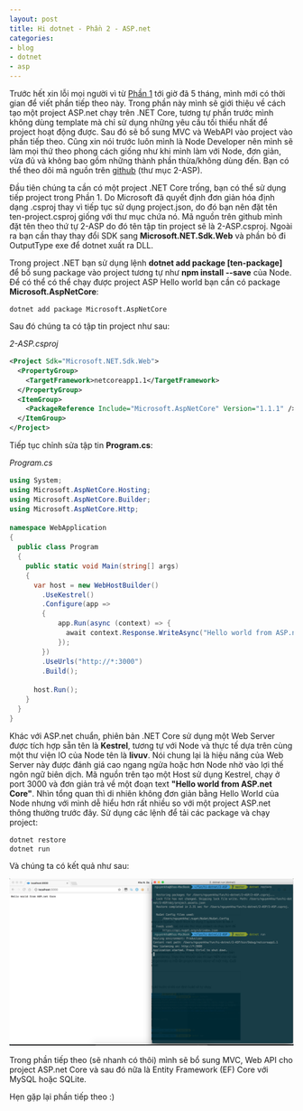 ```yaml
---
layout: post
title: Hi dotnet - Phần 2 - ASP.net
categories:
- blog
- dotnet
- asp
---
```


Trước hết xin lỗi mọi người vì từ [Phần 1](2016-10-19-hi-dotnet-1.md) tới giờ đã 5 tháng, mình mới có thời gian để viết phần tiếp theo này. Trong phần này mình sẽ giới thiệu về cách tạo một project ASP.net chạy trên .NET Core, tương tự phần trước mình không dùng template mà chỉ sử dụng những yêu cầu tối thiểu nhất để project hoạt động được. Sau đó sẽ bổ sung MVC và WebAPI vào project vào phần tiếp theo. Cũng xin nói trước luôn mình là Node Developer nên mình sẽ làm mọi thứ theo phong cách giống như khi mình làm với Node, đơn giản, vừa đủ và không bao gồm những thành phần thừa/không dùng đến. Bạn có thể theo dõi mã nguồn trên [github](https://github.com/nguyenkha/hi-dotnet) (thư mục 2-ASP).

Đầu tiên chúng ta cần có một project .NET Core trống, bạn có thể sử dụng tiếp project trong Phần 1. Do Microsoft đã quyết định đơn giản hóa định dạng .csproj thay vì tiếp tục sử dụng project.json, do đó bạn nên đặt tên ten-project.csproj giống với thư mục chứa nó. Mã nguồn trên github mình đặt tên theo thứ tự 2-ASP do đó tên tập tin project sẽ là 2-ASP.csproj. Ngoài ra bạn cần thay thay đổi SDK sang **Microsoft.NET.Sdk.Web** và phần bỏ đi OutputType exe để dotnet xuất ra DLL.

Trong project .NET bạn sử dụng lệnh **dotnet add package [ten-package]** để bổ sung package vào project tương tự như **npm install --save** của Node. Để có thể có thể chạy được project ASP Hello world bạn cần có package **Microsoft.AspNetCore**:

```
dotnet add package Microsoft.AspNetCore
```

Sau đó chúng ta có tập tin project như sau:

_2-ASP.csproj_

```xml
<Project Sdk="Microsoft.NET.Sdk.Web">
  <PropertyGroup>
    <TargetFramework>netcoreapp1.1</TargetFramework>
  </PropertyGroup>
  <ItemGroup>
    <PackageReference Include="Microsoft.AspNetCore" Version="1.1.1" />
  </ItemGroup>
</Project>
```

Tiếp tục chỉnh sửa tập tin **Program.cs**:

_Program.cs_
```cs
using System;
using Microsoft.AspNetCore.Hosting;
using Microsoft.AspNetCore.Builder;
using Microsoft.AspNetCore.Http;

namespace WebApplication
{
  public class Program
  {
    public static void Main(string[] args)
    {
      var host = new WebHostBuilder()
        .UseKestrel()
        .Configure(app =>
        {
            app.Run(async (context) => {
              await context.Response.WriteAsync("Hello world from ASP.net Core");
            });
        })
        .UseUrls("http://*:3000")
        .Build();

      host.Run();
    }
  }
}
```

Khác với ASP.net chuẩn, phiên bản .NET Core sử dụng một Web Server được tích hợp sẵn tên là **Kestrel**, tương tự với Node và thực tế dựa trên cùng một thư viện IO của Node tên là **livuv**. Nói chung lại là hiệu năng của Web Server này được đánh giá cao ngang ngửa hoặc hơn Node nhờ vào lợi thế ngôn ngữ biên dịch. Mã nguồn trên tạo một Host sử dụng Kestrel, chạy ở port 3000 và đơn giản trả về một đoạn text **"Hello world from ASP.net Core"**. Nhìn tổng quan thì di nhiên không đơn giản bằng Hello World của Node nhưng với mình dễ hiểu hơn rất nhiều so với một project ASP.net thông thường trước đây. Sử dụng các lệnh để tải các package và chạy project:

```
dotnet restore
dotnet run
```

Và chúng ta có kết quả như sau:

![ASP.net Core Hello world](/assets/img/dotnet-3.png)

Trong phần tiếp theo (sẽ nhanh có thôi) mình sẽ bổ sung MVC, Web API cho project ASP.net Core và sau đó nữa là Entity Framework (EF) Core với MySQL hoặc SQLite.

Hẹn gặp lại phần tiếp theo :)
